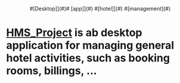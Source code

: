 
<p align="center">#[Desktop]](#)# [app]](#) #[hotel]](#) #[management](#)
  
  
  
  
  # [HMS_Project](#) is ab desktop application for managing general hotel activities, such as booking rooms, billings, ...
</p>




